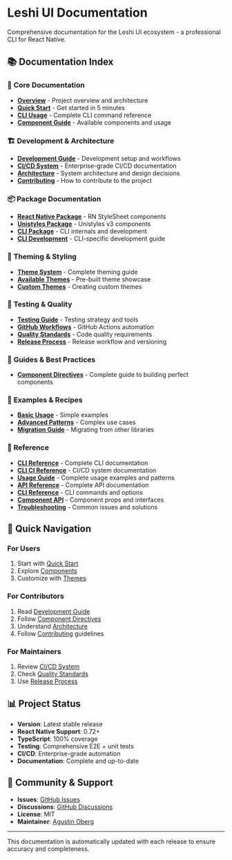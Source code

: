 # Leshi UI Documentation

Comprehensive documentation for the Leshi UI ecosystem - a professional CLI for React Native.

## 📚 Documentation Index

### 🎯 **Core Documentation**
- **[Overview](./overview.md)** - Project overview and architecture
- **[Quick Start](./quick-start.md)** - Get started in 5 minutes
- **[CLI Usage](./cli-usage.md)** - Complete CLI command reference
- **[Component Guide](./components.md)** - Available components and usage

### 🏗️ **Development & Architecture**
- **[Development Guide](./development.md)** - Development setup and workflows
- **[CI/CD System](./ci-cd.md)** - Enterprise-grade CI/CD documentation
- **[Architecture](./architecture.md)** - System architecture and design decisions
- **[Contributing](./contributing.md)** - How to contribute to the project

### 📦 **Package Documentation**
- **[React Native Package](./packages/react-native.md)** - RN StyleSheet components
- **[Unistyles Package](./packages/unistyles.md)** - Unistyles v3 components
- **[CLI Package](./packages/cli.md)** - CLI internals and development
- **[CLI Development](./cli-development.md)** - CLI-specific development guide

### 🎨 **Theming & Styling**
- **[Theme System](./theming/overview.md)** - Complete theming guide
- **[Available Themes](./theming/themes.md)** - Pre-built theme showcase
- **[Custom Themes](./theming/custom.md)** - Creating custom themes

### 🧪 **Testing & Quality**
- **[Testing Guide](./testing.md)** - Testing strategy and tools
- **[GitHub Workflows](./github-workflows.md)** - GitHub Actions automation
- **[Quality Standards](./quality.md)** - Code quality requirements
- **[Release Process](./release.md)** - Release workflow and versioning

### 📖 **Guides & Best Practices**
- **[Component Directives](./guides/component-directives.md)** - Complete guide to building perfect components

### 📱 **Examples & Recipes**
- **[Basic Usage](./examples/basic.md)** - Simple examples
- **[Advanced Patterns](./examples/advanced.md)** - Complex use cases
- **[Migration Guide](./examples/migration.md)** - Migrating from other libraries

### 🔧 **Reference**
- **[CLI Reference](./cli-reference.md)** - Complete CLI documentation
- **[CLI CI Reference](./CLI-CI-README.md)** - CI/CD system documentation
- **[Usage Guide](./USAGE.md)** - Complete usage examples and patterns
- **[API Reference](./api/README.md)** - Complete API documentation
- **[CLI Reference](./api/cli.md)** - CLI commands and options
- **[Component API](./api/components.md)** - Component props and interfaces
- **[Troubleshooting](./troubleshooting.md)** - Common issues and solutions

## 🚀 Quick Navigation

### **For Users**
1. Start with [Quick Start](./quick-start.md)
2. Explore [Components](./components.md)  
3. Customize with [Themes](./theming/overview.md)

### **For Contributors**
1. Read [Development Guide](./development.md)
2. Follow [Component Directives](./guides/component-directives.md)
3. Understand [Architecture](./architecture.md)
4. Follow [Contributing](./contributing.md) guidelines

### **For Maintainers**
1. Review [CI/CD System](./ci-cd.md)
2. Check [Quality Standards](./quality.md)
3. Use [Release Process](./release.md)

## 📊 Project Status

- **Version**: Latest stable release
- **React Native Support**: 0.72+
- **TypeScript**: 100% coverage
- **Testing**: Comprehensive E2E + unit tests
- **CI/CD**: Enterprise-grade automation
- **Documentation**: Complete and up-to-date

## 🤝 Community & Support

- **Issues**: [GitHub Issues](https://github.com/AgustinOberg/leshi-ui/issues)
- **Discussions**: [GitHub Discussions](https://github.com/AgustinOberg/leshi-ui/discussions)
- **License**: MIT
- **Maintainer**: [Agustin Oberg](https://www.linkedin.com/in/oberg-agustin)

---

This documentation is automatically updated with each release to ensure accuracy and completeness.